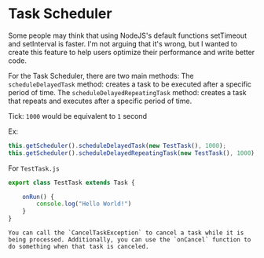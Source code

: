 # Task Scheduler

Some people may think that using NodeJS's default functions setTimeout and setInterval is faster. I'm not arguing that it's wrong, but I wanted to create this feature to help users optimize their performance and write better code.


For the Task Scheduler, there are two main methods:
The `scheduleDelayedTask` method: creates a task to be executed after a specific period of time.
The `scheduleDelayedRepeatingTask` method: creates a task that repeats and executes after a specific period of time.

Tick: `1000` would be equivalent to `1` second

Ex:
```js
this.getScheduler().scheduleDelayedTask(new TestTask(), 1000);
this.getScheduler().scheduleDelayedRepeatingTask(new TestTask(), 1000);
```

For `TestTask.js`
```js
export class TestTask extends Task {

    onRun() {
        console.log("Hello World!")
    }
}
```

```{tip}
You can call the `CancelTaskException` to cancel a task while it is being processed. Additionally, you can use the `onCancel` function to do something when that task is canceled.
```